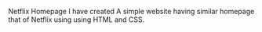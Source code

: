 Netflix Homepage
I have created A simple website having similar homepage that of Netflix using using HTML and CSS.
